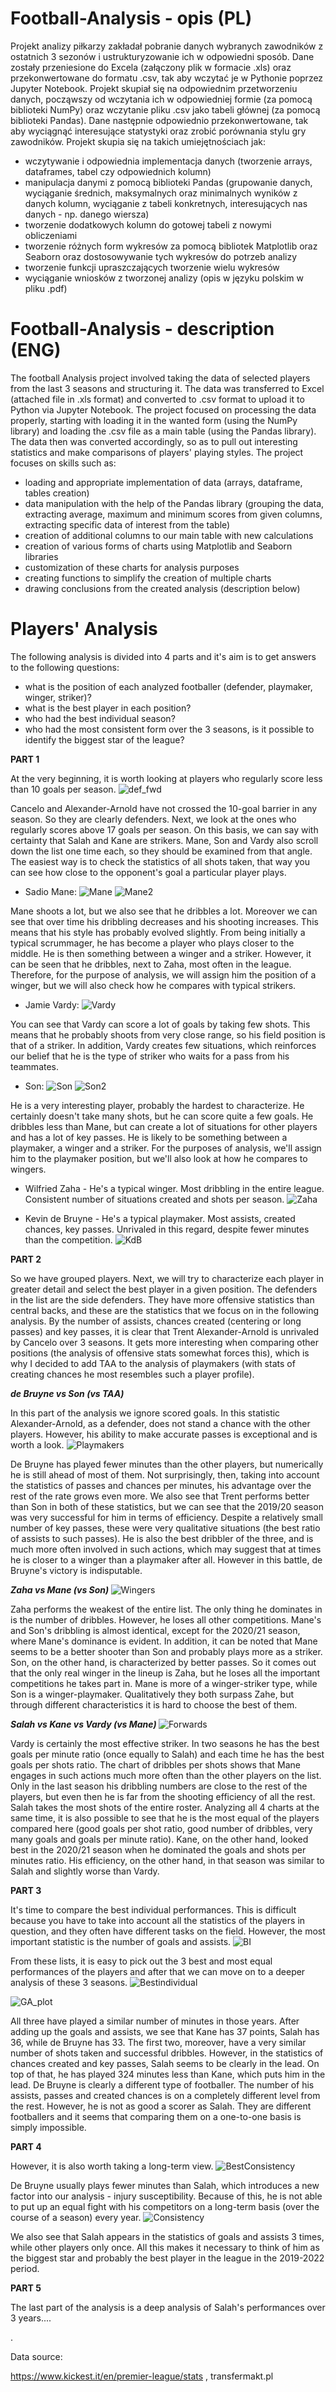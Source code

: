 # Football-Analysis - opis (PL)

Projekt analizy piłkarzy zakładał pobranie danych wybranych zawodników z ostatnich 3 sezonów i ustrukturyzowanie ich w odpowiedni sposób. Dane zostały przeniesione do Excela (załączony plik w formacie .xls) oraz przekonwertowane do formatu .csv, tak aby wczytać je w Pythonie poprzez Jupyter Notebook.
Projekt skupiał się na odpowiednim przetworzeniu danych, począwszy od wczytania ich w odpowiedniej formie (za pomocą biblioteki NumPy) oraz wczytanie pliku .csv jako tabeli głównej (za pomocą biblioteki Pandas).
Dane następnie odpowiednio przekonwertowane, tak aby wyciągnąć interesujące statystyki oraz zrobić porównania stylu gry zawodników. Projekt skupia się na takich umiejętnościach jak:
- wczytywanie i odpowiednia implementacja danych (tworzenie arrays, dataframes, tabel czy odpowiednich kolumn)
- manipulacja danymi z pomocą biblioteki Pandas (grupowanie danych, wyciąganie średnich, maksymalnych oraz minimalnych wyników z danych kolumn, wyciąganie z tabeli konkretnych, interesujących nas danych - np. danego wiersza)
- tworzenie dodatkowych kolumn do gotowej tabeli z nowymi obliczeniami
- tworzenie różnych form wykresów za pomocą bibliotek Matplotlib oraz Seaborn oraz dostosowywanie tych wykresów do potrzeb analizy
- tworzenie funkcji upraszczających tworzenie wielu wykresów
- wyciąganie wniosków z tworzonej analizy (opis w języku polskim w pliku .pdf)

# Football-Analysis - description (ENG)

The football Analysis project involved taking the data of selected players from the last 3 seasons and structuring it. The data was transferred to Excel (attached file in .xls format) and converted to .csv format to upload it to Python via Jupyter Notebook.
The project focused on processing the data properly, starting with loading it in the wanted form (using the NumPy library) and loading the .csv file as a main table (using the Pandas library).
The data then was converted accordingly, so as to pull out interesting statistics and make comparisons of players' playing styles. The project focuses on skills such as:
- loading and appropriate implementation of data (arrays, dataframe, tables creation)
- data manipulation with the help of the Pandas library (grouping the data, extracting average, maximum and minimum scores from given columns, extracting specific data of interest from the table)
- creation of additional columns to our main table with new calculations
- creation of various forms of charts using Matplotlib and Seaborn libraries
- customization of these charts for analysis purposes
- creating functions to simplify the creation of multiple charts
- drawing conclusions from the created analysis (description below)

# Players' Analysis

The following analysis is divided into 4 parts and it's aim is to get answers to the following questions:
- what is the position of each analyzed footballer (defender, playmaker, winger, striker)?
- what is the best player in each position?
- who had the best individual season?
- who had the most consistent form over the 3 seasons, is it possible to identify the biggest star of the league?

<b> PART 1 </b>

At the very beginning, it is worth looking at players who regularly score less than 10 goals per season.
![def_fwd](https://user-images.githubusercontent.com/111128309/218095610-6a6241b0-4b13-4445-911b-88efe4da244c.jpg)

Cancelo and Alexander-Arnold have not crossed the 10-goal barrier in any season. So they are clearly defenders. Next, we look at the ones who regularly scores above 17 goals per season. On this basis, we can say with certainty that Salah and Kane are strikers. Mane, Son and Vardy also scroll down the list one time each, so they should be examined from that angle. The easiest way is to check the statistics of all shots taken, that way you can see how close to the opponent's goal a particular player plays. 
-	Sadio Mane:
![Mane](https://user-images.githubusercontent.com/111128309/218096741-b4f735fa-3076-4521-9c07-4eac136d98f9.jpg)
![Mane2](https://user-images.githubusercontent.com/111128309/218096757-ac3cb211-4434-472f-a45b-4bebb0eefec5.jpg)

Mane shoots a lot, but we also see that he dribbles a lot. Moreover we can see that over time his dribbling decreases and his shooting increases. This means that his style has probably evolved slightly. From being initially a typical scrummager, he has become a player who plays closer to the middle. He is then something between a winger and a striker. However, it can be seen that he dribbles, next to Zaha, most often in the league. Therefore, for the purpose of analysis, we will assign him the position of a winger, but we will also check how he compares with typical strikers.
-	Jamie Vardy:
![Vardy](https://user-images.githubusercontent.com/111128309/218096773-f5a3a244-f955-4bf5-b0ab-da2c84203682.jpg)

You can see that Vardy can score a lot of goals by taking few shots. This means that he probably shoots from very close range, so his field position is that of a striker. In addition, Vardy creates few situations, which reinforces our belief that he is the type of striker who waits for a pass from his teammates.
-	Son:
![Son](https://user-images.githubusercontent.com/111128309/218096842-f965925d-23ef-40e2-b625-bb51d9f992f4.jpg)
![Son2](https://user-images.githubusercontent.com/111128309/218096857-ef8ee21c-0cf2-451a-ab43-4f59395e11db.jpg)

He is a very interesting player, probably the hardest to characterize. He certainly doesn't take many shots, but he can score quite a few goals. He dribbles less than Mane, but can create a lot of situations for other players and has a lot of key passes. He is likely to be something between a playmaker, a winger and a striker. For the purposes of analysis, we'll assign him to the playmaker position, but we'll also look at how he compares to wingers.
-	Wilfried Zaha - He's a typical winger. Most dribbling in the entire league. Consistent number of situations created and shots per season.
![Zaha](https://user-images.githubusercontent.com/111128309/218096906-da28f041-23e1-4665-bf3b-05a20489a591.jpg)

-	Kevin de Bruyne - He's a typical playmaker. Most assists, created chances, key passes. Unrivaled in this regard, despite fewer minutes than the competition.
![KdB](https://user-images.githubusercontent.com/111128309/218096876-d856e09e-ea0a-4d0d-9e81-26822a443379.jpg)

<b> PART 2 </b>

So we have grouped players. Next, we will try to characterize each player in greater detail and select the best player in a given position.
The defenders in the list are the side defenders. They have more offensive statistics than central backs, and these are the statistics that we focus on in the following analysis. By the number of assists, chances created (centering or long passes) and key passes, it is clear that Trent Alexander-Arnold is unrivaled by Cancelo over 3 seasons. It gets more interesting when comparing other positions (the analysis of offensive stats somewhat forces this), which is why I decided to add TAA to the analysis of playmakers (with stats of creating chances he most resembles such a player profile).

<i><b> de Bruyne vs Son (vs TAA) </i></b>

In this part of the analysis we ignore scored goals. In this statistic Alexander-Arnold, as a defender, does not stand a chance with the other players. However, his ability to make accurate passes is exceptional and is worth a look.
![Playmakers](https://user-images.githubusercontent.com/111128309/218097429-c144dd2a-1c51-471d-b89c-b95efb0e2ce0.jpg)

De Bruyne has played fewer minutes than the other players, but numerically he is still ahead of most of them. Not surprisingly, then, taking into account the statistics of passes and chances per minutes, his advantage over the rest of the rate grows even more. We also see that Trent performs better than Son in both of these statistics, but we can see that the 2019/20 season was very successful for him in terms of efficiency. Despite a relatively small number of key passes, these were very qualitative situations (the best ratio of assists to such passes). He is also the best dribbler of the three, and is much more often involved in such actions, which may suggest that at times he is closer to a winger than a playmaker after all. However in this battle, de Bruyne's victory is indisputable.

<i><b> Zaha vs Mane (vs Son) </i></b>
![Wingers](https://user-images.githubusercontent.com/111128309/218105030-f32f35c9-3d24-4e53-80e7-491452c39880.jpg)

Zaha performs the weakest of the entire list. The only thing he dominates in is the number of dribbles. However, he loses all other competitions. Mane's and Son's dribbling is almost identical, except for the 2020/21 season, where Mane's dominance is evident. In addition, it can be noted that Mane seems to be a better shooter than Son and probably plays more as a striker. Son, on the other hand, is characterized by better passes. So it comes out that the only real winger in the lineup is Zaha, but he loses all the important competitions he takes part in. Mane is more of a winger-striker type, while Son is a winger-playmaker. Qualitatively they both surpass Zahe, but through different characteristics it is hard to choose the best of them.

<i><b> Salah vs Kane vs Vardy (vs Mane) </i></b>
![Forwards](https://user-images.githubusercontent.com/111128309/218105069-c5e94b9b-e29b-46ff-95a7-0e882944dc23.jpg)

Vardy is certainly the most effective striker. In two seasons he has the best goals per minute ratio (once equally to Salah) and each time he has the best goals per shots ratio. The chart of dribbles per shots shows that Mane engages in such actions much more often than the other players on the list. Only in the last season his dribbling numbers are close to the rest of the players, but even then he is far from the shooting efficiency of all the rest. Salah takes the most shots of the entire roster. Analyzing all 4 charts at the same time, it is also possible to see that he is the most equal of the players compared here (good goals per shot ratio, good number of dribbles, very many goals and goals per minute ratio). Kane, on the other hand, looked best in the 2020/21 season when he dominated the goals and shots per minutes ratio. His efficiency, on the other hand, in that season was similar to Salah and slightly worse than Vardy.

<b> PART 3 </b>

It's time to compare the best individual performances. This is difficult because you have to take into account all the statistics of the players in question, and they often have different tasks on the field. However, the most important statistic is the number of goals and assists.
![BI](https://user-images.githubusercontent.com/111128309/218113261-6a635e36-7095-418b-b5b3-86644cba8635.jpg)

From these lists, it is easy to pick out the 3 best and most equal performances of the players and after that we can move on to a deeper analysis of these 3 seasons.
![Bestindividual](https://user-images.githubusercontent.com/111128309/218113337-90315eba-fa01-42ce-aa09-32c25710d818.jpg)

![GA_plot](https://user-images.githubusercontent.com/111128309/222784313-8913da7d-d823-4428-9382-e24235c0621a.jpg)

All three have played a similar number of minutes in those years. After adding up the goals and assists, we see that Kane has 37 points, Salah has 36, while de Bruyne has 33. The first two, moreover, have a very similar number of shots taken and successful dribbles. However, in the statistics of chances created and key passes, Salah seems to be clearly in the lead. On top of that, he has played 324 minutes less than Kane, which puts him in the lead. De Bruyne is clearly a different type of footballer. The number of his assists, passes and created chances is on a completely different level from the rest. However, he is not as good a scorer as Salah. They are different footballers and it seems that comparing them on a one-to-one basis is simply impossible.


<b> PART 4 </b>

However, it is also worth taking a long-term view.
![BestConsistency](https://user-images.githubusercontent.com/111128309/218113472-4a14113b-d786-4401-81c5-08dffb544d3b.jpg)

De Bruyne usually plays fewer minutes than Salah, which introduces a new factor into our analysis - injury susceptibility. Because of this, he is not able to put up an equal fight with his competitors on a long-term basis (over the course of a season) every year.
![Consistency](https://user-images.githubusercontent.com/111128309/218113537-a20e58d4-d327-43b4-9006-5d2b5fa846cd.jpg)

We also see that Salah appears in the statistics of goals and assists 3 times, while other players only once. All this makes it necessary to think of him as the biggest star and probably the best player in the league in the 2019-2022 period.

<b> PART 5 </b>

The last part of the analysis is a deep analysis of Salah's performances over 3 years....

.

Data source:

https://www.kickest.it/en/premier-league/stats
, transfermakt.pl
